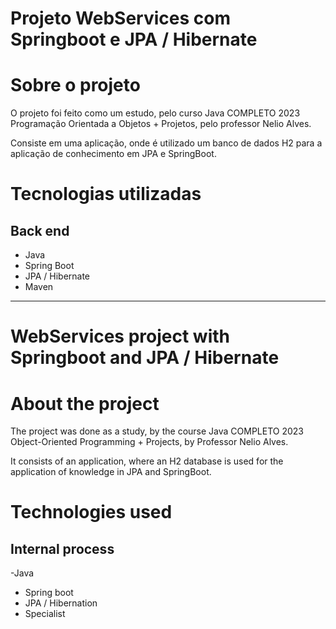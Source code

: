 # Projeto WebServices com Springboot e JPA / Hibernate


# Sobre o projeto

O projeto foi feito como um estudo, pelo curso Java COMPLETO 2023 Programação Orientada a Objetos + Projetos, pelo professor Nelio Alves.

Consiste em uma aplicação, onde é utilizado um banco de dados H2 para a aplicação de conhecimento em JPA e SpringBoot.
 

# Tecnologias utilizadas
## Back end
- Java
- Spring Boot
- JPA / Hibernate
- Maven

------------------------------------------------------------------------------------

# WebServices project with Springboot and JPA / Hibernate


# About the project

The project was done as a study, by the course Java COMPLETO 2023 Object-Oriented Programming + Projects, by Professor Nelio Alves.

It consists of an application, where an H2 database is used for the application of knowledge in JPA and SpringBoot.
 

# Technologies used
## Internal process
-Java
- Spring boot
- JPA / Hibernation
- Specialist
